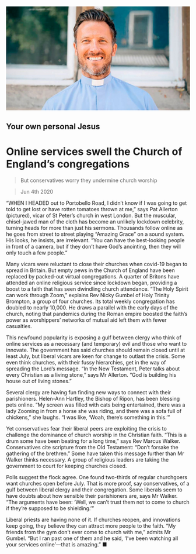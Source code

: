 ![](./images/20200606_BRP001.jpg)

## Your own personal Jesus

# Online services swell the Church of England’s congregations

> But conservatives worry they undermine church worship

> Jun 4th 2020

“WHEN I HEADED out to Portobello Road, I didn’t know if I was going to get told to get lost or have rotten tomatoes thrown at me,” says Pat Allerton (pictured), vicar of St Peter’s church in west London. But the muscular, chisel-jawed man of the cloth has become an unlikely lockdown celebrity, turning heads for more than just his sermons. Thousands follow online as he goes from street to street playing “Amazing Grace” on a sound system. His looks, he insists, are irrelevant. “You can have the best-looking people in front of a camera, but if they don’t have God’s anointing, then they will only touch a few people.”

Many vicars were reluctant to close their churches when covid-19 began to spread in Britain. But empty pews in the Church of England have been replaced by packed-out virtual congregations. A quarter of Britons have attended an online religious service since lockdown began, providing a boost to a faith that has seen dwindling church attendance. “The Holy Spirit can work through Zoom,” explains Rev Nicky Gumbel of Holy Trinity Brompton, a group of four churches. Its total weekly congregation has doubled to nearly 10,000. He draws a parallel with the early days of the church, noting that pandemics during the Roman empire boosted the faith’s power as worshippers’ networks of mutual aid left them with fewer casualties.

This newfound popularity is exposing a gulf between clergy who think of online services as a necessary (and temporary) evil and those who want to innovate. The government has said churches should remain closed until at least July, but liberal vicars are keen for change to outlast the crisis. Some even think churches, with their fussy hierarchies, get in the way of spreading the Lord’s message. “In the New Testament, Peter talks about every Christian as a living stone,” says Mr Allerton. “God is building his house out of living stones.”

Several clergy are having fun finding new ways to connect with their parishioners. Helen-Ann Hartley, the Bishop of Ripon, has been blessing pets online. “My screen was filled with cats being entertained, there was a lady Zooming in from a horse she was riding, and there was a sofa full of chickens,” she laughs. “I was like, ‘Woah, there’s something in this.’”

Yet conservatives fear their liberal peers are exploiting the crisis to challenge the dominance of church worship in the Christian faith. “This is a drum some have been beating for a long time,” says Rev Marcus Walker. Conservatives cite scripture from the Old Testament: “Don’t forsake the gathering of the brethren.” Some have taken this message further than Mr Walker thinks necessary. A group of religious leaders are taking the government to court for keeping churches closed.

Polls suggest the flock agree. One found two-thirds of regular churchgoers want churches open before July. That is more proof, say conservatives, of a gulf between liberal clergy and their congregation. Some liberals seem to have doubts about how sensible their parishioners are, says Mr Walker. “The arguments have been: ‘Well, we can’t trust them not to come to church if they’re supposed to be shielding.’”

Liberal priests are having none of it. If churches reopen, and innovations keep going, they believe they can attract more people to the faith. “My friends from the gym don’t ever come to church with me,” admits Mr Gumbel. “But I ran past one of them and he said, ‘I’ve been watching all your services online’—that is amazing.” ■